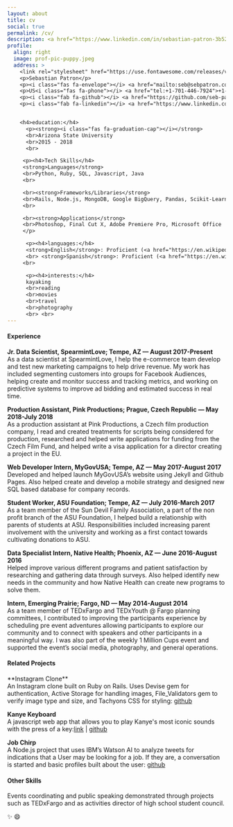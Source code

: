 ```yaml
---
layout: about
title: cv
social: true
permalink: /cv/
description: <a href="https://www.linkedin.com/in/sebastian-patron-3b523998">linkedin</a>. data science enthusiast. entrepreneur. 
profile:
  align: right
  image: prof-pic-puppy.jpeg
  address: >
    <link rel="stylesheet" href="https://use.fontawesome.com/releases/v5.0.13/css/all.css" integrity="sha384-DNOHZ68U8hZfKXOrtjWvjxusGo9WQnrNx2sqG0tfsghAvtVlRW3tvkXWZh58N9jp" crossorigin="anonymous">
    <p>Sebastian Patron</p>
    <p><i class="fas fa-envelope"></i> <a href="mailto:seb@sebpatron.com?Subject=Hello%20again" target="_top">seb@sebpatron.com</a></p>
    <p>US<i class="fas fa-phone"></i> <a href="tel:+1-701-446-7924">+1-701-446-7924</a></p>
    <p><i class="fab fa-github"></i> <a href="https://github.com/seb-patron">seb-patron</a></p>
    <p><i class="fab fa-linkedin"></i> <a href="https://www.linkedin.com/in/sebastian-patron-3b523998">linkedin</a></p>


    <h4>education:</h4>
      <p><strong><i class="fas fa-graduation-cap"></i></strong>
      <br>Arizona State University
      <br>2015 - 2018
      <br>

     <p><h4>Tech Skills</h4>
     <strong>Languages</strong>
     <br>Python, Ruby, SQL, Javascript, Java
     <br>

     <br><strong>Frameworks/Libraries</strong> 
     <br>Rails, Node.js, MongoDB, Google BigQuery, Pandas, Scikit-Learn
     <br>

     <br><strong>Applications</strong>
     <br>Photoshop, Final Cut X, Adobe Premiere Pro, Microsoft Office
     </p>

      <p><h4>languages:</h4> 
      <strong>English</strong>: Proficient (<a href="https://en.wikipedia.org/wiki/Common_European_Framework_of_Reference_for_Languages">C2</a>)
      <br> <strong>Spanish</strong>: Proficient (<a href="https://en.wikipedia.org/wiki/Common_European_Framework_of_Reference_for_Languages">C1</a>)
     <br>

      <p><h4>interests:</h4>
      kayaking
      <br>reading
      <br>movies
      <br>travel
      <br>photography
      <br> <br>
---
```

<h4>Experience</h4>

**Jr. Data Scientist, SpearmintLove; Tempe, AZ — August 2017-Present**
<br>As a data scientist at SpearmintLove, I help the e-commerce team develop and test new marketing campaigns to help drive revenue. My work has included segmenting customers into groups for Facebook Audiences, helping create and monitor success and tracking metrics, and working on predictive systems to improve ad bidding and estimated success in real time.

**Production Assistant, Pink Productions; Prague, Czech Republic — May 2018-July 2018**
<br>As a production assistant at Pink Productions, a Czech film production company, I read and created treatments for scripts being considered for production, researched and helped write applications for funding from the Czech Film Fund, and helped write a visa application for a director creating a project in the EU.

**Web Developer Intern, MyGovUSA; Tempe, AZ — May 2017-August 2017**
<br>Developed and helped launch MyGovUSA’s website using Jekyll and Github Pages. Also helped create and develop a mobile strategy and designed new SQL based database for company records.

**Student Worker, ASU Foundation; Tempe, AZ — July 2016-March 2017**
<br>As a team member of the Sun Devil Family Association, a part of the non profit branch of the ASU Foundation, I helped build a relationship with parents of students at ASU. Responsibilities included increasing parent involvement with the university and working as a first contact towards cultivating donations to ASU.

**Data Specialist Intern, Native Health; Phoenix, AZ — June 2016-August 2016**
<br>Helped improve various different programs and patient satisfaction by researching and gathering data through surveys. Also helped identify new needs in the community and how Native Health can create new programs to solve them.

**Intern, Emerging Prairie; Fargo, ND — May 2014-August 2014**
<br>As a team member of TEDxFargo and TEDxYouth @ Fargo planning committees, I contributed to improving the participants experience by scheduling pre event adventures allowing participants to explore our community and to connect with speakers and other participants in a meaningful way. I was also part of the weekly 1 Million Cups event and supported the event’s social media, photography, and general operations.

<h4>Related Projects</h4>**Instagram Clone**
<br>An Instagram clone built on Ruby on Rails. Uses Devise gem for authentication, Active Storage for handling images, File_Validators gem to verify image type and size, and Tachyons CSS for styling: ​<a href="https://github.com/seb-patron/finstagram">github</a>

**Kanye Keyboard**
<br>A javascript web app that allows you to play Kanye's most iconic sounds with the press of a key: ​<a href="http://sebastianpatron.com/kanye-sounds/">link</a> | <a href="https://github.com/seb-patron/Vulfify">github</a>

**Job Chirp​**
<br>A Node.js project that uses IBM’s Watson AI to analyze tweets for indications that a User may be looking for a job. If they are, a conversation is started and basic profiles built about the user: <a href="https://github.com/seb-patron/TweetRecruiterJS">github​</a>

<h4>Other Skills</h4>
Events coordinating and public speaking demonstrated through projects such as TEDxFargo and as activities director of high school student council.

:sparkles: :smile:

<style>
     .address {
          background-color: ivory;
     }
</style>